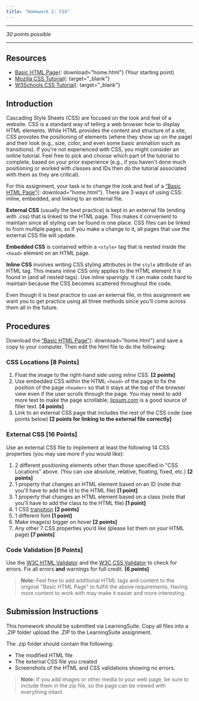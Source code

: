 ```yaml
---
title: "Homework 2: CSS"
---
```

***

*30 points possible*

***

## Resources

* [Basic HTML Page](/HW2/home.html){: download="home.html"} (Your starting point)
* [Mozilla CSS Tutorial](https://developer.mozilla.org/en-US/docs/Learn/CSS/Introduction_to_CSS){: target="_blank"}
* [W3Schools CSS Tutorial](https://www.w3schools.com/css/){: target="_blank"}

## Introduction
Cascading Style Sheets (CSS) are focused on the look and feel of a website. CSS is a standard way of telling a web browser how to display HTML elements. While HTML provides the content and structure of a site, CSS provides the positioning of elements (where they show up on the page) and their look (e.g., size, color, and even some basic animation such as transitions). If you're not experienced with CSS, you might consider an online tutorial. Feel free to pick and choose which part of the tutorial to complete, based on your prior experience (e.g., if you haven't done much positioning or worked with classes and IDs then do the tutorial associated with them as they are critical).

For this assignment, your task is to change the look and feel of a [“Basic HTML Page”](/HW2/home.html){: download="home.html"}. There are 3 ways of using CSS: inline, embedded, and linking to an external file.

**External CSS** (usually the best practice) is kept in an external file (ending with .css) that is linked to the HTML page. This makes it convenient to maintain since all styling can be found in one place. CSS files can be linked to from multiple pages, so if you make a change to it, all pages that use the external CSS file will update.

**Embedded CSS** is contained within a `<style>` tag that is nested inside the `<head>` element on an HTML page.

**Inline CSS** involves writing CSS styling attributes in the `style` attribute of an HTML tag. This means inline CSS only applies to the HTML element it is found in (and all nested tags). Use inline sparingly. It can make code hard to maintain because the CSS becomes scattered throughout the code.

Even though it is best practice to use an external file, in this assignment we want you to get practice using all three methods since you’ll come across them all in the future.

## Procedures

Download the [“Basic HTML Page”](/HW2/home.html){: download="home.html"} and save a copy to your computer. Then edit the html file to do the following:

### CSS Locations **[8 Points]**

1. Float the image to the right-hand side using *inline* CSS. **[2 points]**
2. Use embedded CSS within the HTML `<head>` of the page to fix the position of the page `<header>` so that it stays at the top of the browser view even if the user scrolls through the page. You may need to add more text to make the page scrollable; [lipsum.com](https://lipsum.com) is a good source of filler text. **[4 points]**
3. Link to an external CSS page that includes the rest of the CSS code (see points below) **[2 points for linking to the external file correctly]**

### External CSS **[16 Points]**

Use an external CSS file to implement at least the following 14 CSS properties (you may use more if you would like):

1. 2 different positioning elements other than those specified in "CSS Locations" above. (You can use absolute, relative, floating, fixed, etc.) **[2 points]**
2. 1 property that changes an HTML element based on an ID (note that you'll have to add the id to the HTML file) **[1 point]**
3. 1 property that changes an HTML element based on a class (note that you'll have to add the class to the HTML file) **[1 point]**
4. 1 CSS [transition](https://www.w3schools.com/css/css3_transitions.asp) **[2 points]**
5. 1 different font **[1 point]**
6. Make image(s) bigger on hover **[2 points]**
7. Any other 7 CSS properties you’d like (please list them on your HTML page) **[7 points]**

### Code Validation **[6 Points]**

Use the [W3C HTML Validator](https://validator.w3.org/#validate_by_upload) and the [W3C CSS Validator](https://jigsaw.w3.org/css-validator/#validate_by_upload) to check for errors. Fix all errors **and** warnings for full credit. **[6 points]**

> **Note:** Feel free to add additional HTML tags and content to the original "Basic HTML Page" to fulfill the above requirements. Having more content to work with may make it easier and more interesting.

## Submission Instructions
This homework should be submitted via LearningSuite. Copy all files into a .ZIP folder upload the .ZIP to the LearningSuite assignment.

The .zip folder should contain the following:
* The modified HTML file
* The external CSS file you created
* Screenshots of the HTML and CSS validations showing no errors.

> **Note:** If you add images or other media to your web page, be sure to include them in the zip file, so the page can be viewed with everything intact.
